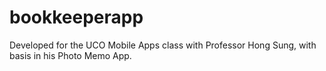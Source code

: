 # bookkeeperapp

Developed for the UCO Mobile Apps class with Professor Hong Sung, with basis in his Photo Memo App.
